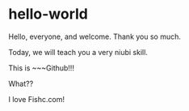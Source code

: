 # hello-world

Hello, everyone, and welcome. Thank you so much.

Today, we will teach you a very niubi skill.

This is ~~~Github!!!

What??

I love Fishc.com!
